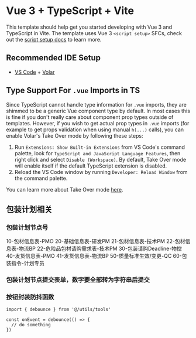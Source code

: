 # Vue 3 + TypeScript + Vite

This template should help get you started developing with Vue 3 and TypeScript in Vite. The template uses Vue 3 `<script setup>` SFCs, check out the [script setup docs](https://v3.vuejs.org/api/sfc-script-setup.html#sfc-script-setup) to learn more.

## Recommended IDE Setup

- [VS Code](https://code.visualstudio.com/) + [Volar](https://marketplace.visualstudio.com/items?itemName=Vue.volar)

## Type Support For `.vue` Imports in TS

Since TypeScript cannot handle type information for `.vue` imports, they are shimmed to be a generic Vue component type by default. In most cases this is fine if you don't really care about component prop types outside of templates. However, if you wish to get actual prop types in `.vue` imports (for example to get props validation when using manual `h(...)` calls), you can enable Volar's Take Over mode by following these steps:

1. Run `Extensions: Show Built-in Extensions` from VS Code's command palette, look for `TypeScript and JavaScript Language Features`, then right click and select `Disable (Workspace)`. By default, Take Over mode will enable itself if the default TypeScript extension is disabled.
2. Reload the VS Code window by running `Developer: Reload Window` from the command palette.

You can learn more about Take Over mode [here](https://github.com/johnsoncodehk/volar/discussions/471).

## 包装计划相关

### 包装计划节点号

10-包材信息表-PMO
20-基础信息表-研发PM 21-包材信息表-技术PM 22-包材信息表-物流BP 22-危险品包材请购需求表-技术PM
30-包装请购Deadline-物控
40-发货信息表-PMO 41-发货信息表-物流BP
50-质量标准生效/变更-QC
60-包装指令-计划专员

### 包装计划节点提交表单，数字要全部转为字符串后提交

### 按钮封装防抖函数

```
import { debounce } from '@/utils/tools'

const onEvent = debounce(() => {
  // do something
})

```

